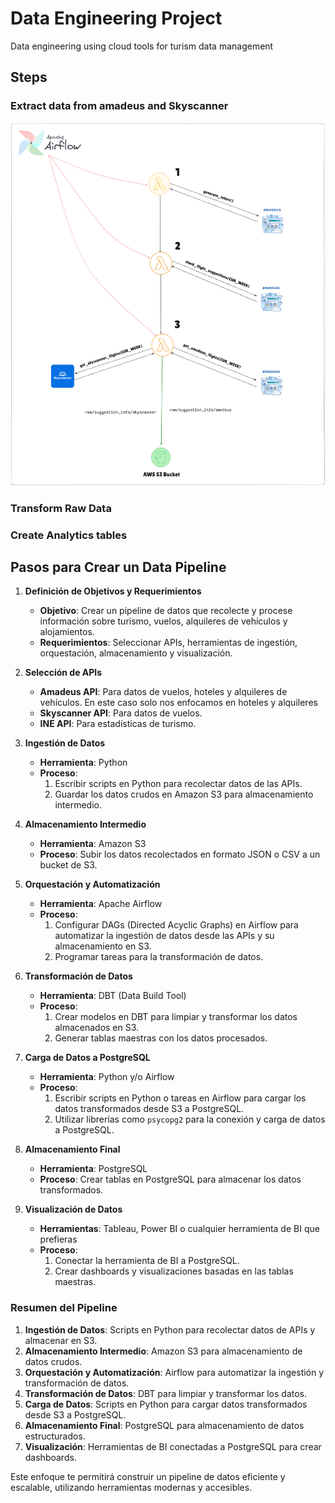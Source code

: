 # Data Engineering Project
Data engineering using cloud tools for turism data management

## Steps

### Extract data from amadeus and Skyscanner

![alt text](image-1.png)

### Transform Raw Data

### Create Analytics tables

## Pasos para Crear un Data Pipeline

1. **Definición de Objetivos y Requerimientos**
    - **Objetivo**: Crear un pipeline de datos que recolecte y procese información sobre turismo, vuelos, alquileres de vehículos y alojamientos.
    - **Requerimientos**: Seleccionar APIs, herramientas de ingestión, orquestación, almacenamiento y visualización.

2. **Selección de APIs**
    - **Amadeus API**: Para datos de vuelos, hoteles y alquileres de vehículos. En este caso solo nos enfocamos en hoteles y alquileres
    - **Skyscanner API**: Para datos de vuelos.
    - **INE API**: Para estadísticas de turismo.

3. **Ingestión de Datos**
    - **Herramienta**: Python
    - **Proceso**:
        1. Escribir scripts en Python para recolectar datos de las APIs.
        2. Guardar los datos crudos en Amazon S3 para almacenamiento intermedio.

4. **Almacenamiento Intermedio**
    - **Herramienta**: Amazon S3
    - **Proceso**: Subir los datos recolectados en formato JSON o CSV a un bucket de S3.

5. **Orquestación y Automatización**
    - **Herramienta**: Apache Airflow
    - **Proceso**:
        1. Configurar DAGs (Directed Acyclic Graphs) en Airflow para automatizar la ingestión de datos desde las APIs y su almacenamiento en S3.
        2. Programar tareas para la transformación de datos.

6. **Transformación de Datos**
    - **Herramienta**: DBT (Data Build Tool)
    - **Proceso**:
        1. Crear modelos en DBT para limpiar y transformar los datos almacenados en S3.
        2. Generar tablas maestras con los datos procesados.

7. **Carga de Datos a PostgreSQL**
    - **Herramienta**: Python y/o Airflow
    - **Proceso**:
        1. Escribir scripts en Python o tareas en Airflow para cargar los datos transformados desde S3 a PostgreSQL.
        2. Utilizar librerías como `psycopg2` para la conexión y carga de datos a PostgreSQL.

8. **Almacenamiento Final**
    - **Herramienta**: PostgreSQL
    - **Proceso**: Crear tablas en PostgreSQL para almacenar los datos transformados.

9. **Visualización de Datos**
    - **Herramientas**: Tableau, Power BI o cualquier herramienta de BI que prefieras
    - **Proceso**:
        1. Conectar la herramienta de BI a PostgreSQL.
        2. Crear dashboards y visualizaciones basadas en las tablas maestras.


### Resumen del Pipeline

1. **Ingestión de Datos**: Scripts en Python para recolectar datos de APIs y almacenar en S3.
2. **Almacenamiento Intermedio**: Amazon S3 para almacenamiento de datos crudos.
3. **Orquestación y Automatización**: Airflow para automatizar la ingestión y transformación de datos.
4. **Transformación de Datos**: DBT para limpiar y transformar los datos.
5. **Carga de Datos**: Scripts en Python para cargar datos transformados desde S3 a PostgreSQL.
6. **Almacenamiento Final**: PostgreSQL para almacenamiento de datos estructurados.
7. **Visualización**: Herramientas de BI conectadas a PostgreSQL para crear dashboards.

Este enfoque te permitirá construir un pipeline de datos eficiente y escalable, utilizando herramientas modernas y accesibles.



